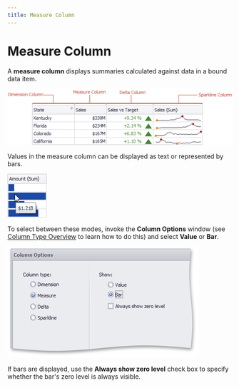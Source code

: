 ```yaml
---
title: Measure Column
---
```

# Measure Column
A **measure column** displays summaries calculated against data in a bound data item.

![Grid_ColumnTypes](../../../../../images/Img19187.png)

Values in the measure column can be displayed as text or represented by bars.

![Grid_MeasureColumn_Bars](../../../../../images/Img19232.png)

To select between these modes, invoke the **Column Options** window (see [Column Type Overview](../../../../../../dashboard-for-desktop/articles/dashboard-designer/designing-dashboard-items/grid/columns/column-type-overview.md) to learn how to do this) and select **Value** or **Bar**.

![Grid_ColumnTypes_MeasureColumn_Options](../../../../../images/Img19674.png)

If bars are displayed, use the **Always show zero level** check box to specify whether the bar's zero level is always visible.
